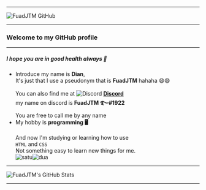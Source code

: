 ***
![FuadJTM GitHub](https://media.discordapp.net/attachments/869449168496758854/874733937740615741/20210811_022014.png)
***
### Welcome to my GitHub profile
***
##### I hope you are in good health always 🤗
* Introduce my name is **Dian**,           
It's just that I use a pseudonym that is **FuadJTM** hahaha 😄😄</br></br>You can also find me at ![Discord](https://img.shields.io/badge/Discord-7289DA?size=34?style=for-the-badge&logo=discord&logoColor=white) [**Discord**](https://discord.com)     
my name on discord is **__FuadJTM ࿐#1922__**                     
You are free to call me by any name
* My hobby is **programming 🖥️**</br>    
And now I'm studying or learning how to use</br>`HTML` and `CSS`       
Not something easy to learn new things for me.</br>
![satu](https://cdn.discordapp.com/emojis/864047487887212545.gif?size=40)![dua](https://cdn.discordapp.com/emojis/864047512791810049.gif?size=40)
***
![FuadJTM's GitHub Stats](https://github-readme-stats.vercel.app/api?username=FuadJTM&show_icons=true&theme=gruvbox)
***
